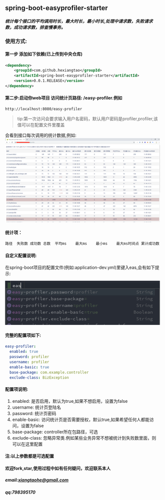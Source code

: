 ## spring-boot-easyprofiler-starter

##### 统计每个接口的平均调用时长，最大时长，最小时长,处理中请求数，失败请求数，成功请求数，排查慢事务。





### 使用方式:

#### 第一步 添加如下依赖(已上传到中央仓库)
```xml
<dependency>
    <groupId>com.github.hexiangtao</groupId>
    <artifactId>spring-boot-easyprofiler-starter</artifactId>
    <version>0.0.1.RELEASE</version>
</dependency>

```

#### 第二步:启动你web项目  访问统计页路径: /easy-profiler.例如
```http
http://localhost:8080/easy-profiler
```
>  tip:第一次访问会要求输入用户名密码，默认用户密码是profiler,profiler,该值可以在配置文件里覆盖

会看到接口每次调用的统计数据,例如:
![img](https://github.com/hexiangtao/configuration/blob/master/20191106133718.png)


#### 统计项：

```bash
路径	失败数	成功数	总数	平均ms	最大ms	最小ms	最大ms时间点	累计成功数	累计失败数	累计调用数	历史平均ms	历史最小ms	历史最大ms	历史最大ms时间点
```


#### 自定义配置说明:
  
在spring-boot项目的配置文件(例如:application-dev.yml)里键入eas,会有如下提示:
  
![img](https://github.com/hexiangtao/configuration/blob/master/20191106135024.png)

#### 完整的配置项如下:
```yaml
easy-profiler:
  enabled: true
  password: profiler
  username: profiler
  enable-basic: true
  base-package: com.example.controller
  exclude-class: BizException

```

#### 配置项说明:
  1.  enabled:  是否启用，默认为true,如果不想启用，设置为false
  2.  username: 统计页登陆名  
  3.  password: 统计页密码
  4.  enable-basic: 访问统计页是否需要授权，默认true,如果希望任何人都能访问，设置为false
  5.  base-package:  controller所在包路径，可选
  6.  exclude-class: 忽略异常类.例如某些业务异常不想被统计到失败数里面，则可以在这里配置
 
 #### 注:以上参数都是可选配置
 

#### 欢迎fork,star,使用过程中如有任何疑问，欢迎联系本人
 ##### email:xiangtaohe@gmail.com
 ##### qq:798395170




